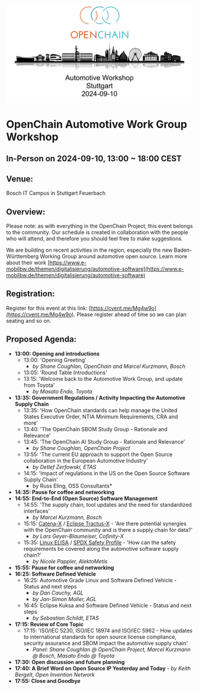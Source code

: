 ![Automotive Workshop in Stuttgart on 10th September 2024](/images/automotive-workshop.png)

# OpenChain Automotive Work Group Workshop

## In-Person on 2024-09-10, 13:00 ~ 18:00 CEST

## Venue:

Bosch IT Campus in Stuttgart Feuerbach

## Overview:

Please note: as with everything in the OpenChain Project, this event belongs to the community. Our schedule is created in collaboration with the people who will attend, and therefore you should feel free to make suggestions.

We are building on recent activities in the region, especially the new Baden-Württemberg Working Group around automotive open source. Learn more about their work [https://www.e-mobilbw.de/themen/digitalisierung/automotive-software](https://www.e-mobilbw.de/themen/digitalisierung/automotive-software)

## Registration:

Register for this event at this link: [https://cvent.me/Mg4w9o](https://cvent.me/Mg4w9o). Please register ahead of time so we can plan seating and so on.

## Proposed Agenda:

- **13:00: Opening and introductions**
	- 13:00: 'Opening Greeting' 
		- *by Shane Coughlan, OpenChain and Marcel Kurzmann, Bosch*
	- 13:05: 'Round Table Introductions'
	- 13:15: 'Welcome back to the Automotive Work Group, and update from Toyota'
		- *by Masato Endo, Toyota*
- **13:35: Government Regulations / Activity Impacting the Automotive Supply Chain**
	- 13:35: 'How OpenChain standards can help manage the United States Executive Order, NTIA Minimum Requirements, CRA and more' 
	- 13:40: 'The OpenChain SBOM Study Group - Rationale and Relevance' 
	- 13:45: 'The OpenChain AI Study Group - Rationale and Relevance' 
		- *by Shane Coughlan, OpenChain Project*
	- 13:55: 'The current EU approach to support the Open Source collaboration in the European Automotive Industry'
		- *by  Detlef Zerfowski, ETAS*
	- 14:15: 'Impact of regulations in the US on the Open Source Software Supply Chain'
		- by Russ Eling, OSS Consultants*
- **14:35: Pause for coffee and networking**
- **14:55: End-to-End (Open Source) Software Management**
	- 14:55: 'The supply chain, tool updates and the need for standardized interfaces' 
		- *by Marcel Kurzmann, Bosch*
	- 15:15: [Catena-X](https://catena-x.net/) / [Eclipse Tractus-X](https://eclipse-tractusx.github.io/) - 'Are there potential synergies with the OpenChain community and is there a supply chain for data?' 
		- *by Lars Geyer-Blaumeiser, Cofinity-X*
	- 15:35: [Linux ELISA](https://elisa.tech/) / [SPDX Safety Profile](https://bit.ly/4eXJz21) - 'How can the safety requirements be covered along the automotive software supply chain?' 
		- *by Nicole Pappler, AlektoMetis*
- **15:55: Pause for coffee and networking**
- **16:25: Software Defined Vehicle**
	- 16:25: Automotive Grade Linux and Software Defined Vehicle - Status and next steps
		- *by Dan Cauchy, AGL*
		- *by Jan-Simon Moller, AGL*
	- 16:45: Eclipse Kuksa and Software Defined Vehicle - Status and next steps
		- *by Sebastian Schildt, ETAS*
- **17:15: Review of Core Topic**
	- 17:15: 'ISO/IEC 5230, ISO/IEC 18974 and ISO/IEC 5962 - How updates to international standards for open source license compliance, security assurance and SBOM impact the automotive supply chain' 
		- *Panel: Shane Coughlan @ OpenChain Project, Marcel Kurzmann @ Bosch, Masato Endo @ Toyota*
- **17:30: Open discussion and future planning**
- **17:40: A Brief Word on Open Source IP Yesterday and Today**
		- *by Keith Bergelt, Open Invention Network*
- **17:55: Close and Goodbye**